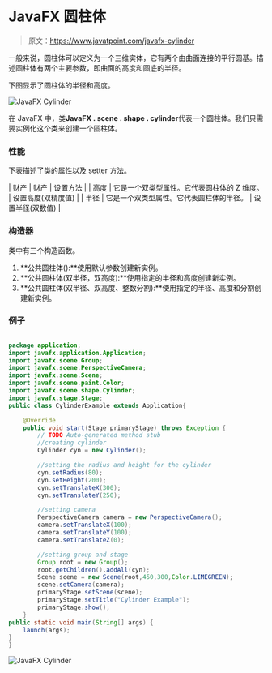 # JavaFX 圆柱体

> 原文：<https://www.javatpoint.com/javafx-cylinder>

一般来说，圆柱体可以定义为一个三维实体，它有两个由曲面连接的平行圆基。描述圆柱体有两个主要参数，即曲面的高度和圆底的半径。

下图显示了圆柱体的半径和高度。

![JavaFX Cylinder](../img/4f238020bf5418299b64f791d5215368.png)

在 JavaFX 中，类**JavaFX . scene . shape . cylinder**代表一个圆柱体。我们只需要实例化这个类来创建一个圆柱体。

### 性能

下表描述了类的属性以及 setter 方法。

| 财产 | 财产 | 设置方法 |
| 高度 | 它是一个双类型属性。它代表圆柱体的 Z 维度。 | 设置高度(双精度值) |
| 半径 | 它是一个双类型属性。它代表圆柱体的半径。 | 设置半径(双数值) |

### 构造器

类中有三个构造函数。

1.  **公共圆柱体():**使用默认参数创建新实例。
2.  **公共圆柱体(双半径，双高度):**使用指定的半径和高度创建新实例。
3.  **公共圆柱体(双半径、双高度、整数分割):**使用指定的半径、高度和分割创建新实例。

### 例子

```java

package application;
import javafx.application.Application;
import javafx.scene.Group;
import javafx.scene.PerspectiveCamera;
import javafx.scene.Scene;
import javafx.scene.paint.Color;
import javafx.scene.shape.Cylinder;
import javafx.stage.Stage;
public class CylinderExample extends Application{

	@Override
	public void start(Stage primaryStage) throws Exception {
		// TODO Auto-generated method stub
		//creating cylinder 
		Cylinder cyn = new Cylinder();

		//setting the radius and height for the cylinder 
		cyn.setRadius(80);
		cyn.setHeight(200);
		cyn.setTranslateX(300);
		cyn.setTranslateY(250);

		//setting camera 
		PerspectiveCamera camera = new PerspectiveCamera();
		camera.setTranslateX(100);
		camera.setTranslateY(100);
		camera.setTranslateZ(0);

		//setting group and stage 
		Group root = new Group();
		root.getChildren().addAll(cyn);
		Scene scene = new Scene(root,450,300,Color.LIMEGREEN);
		scene.setCamera(camera);
		primaryStage.setScene(scene);
		primaryStage.setTitle("Cylinder Example");
		primaryStage.show();
	}
public static void main(String[] args) {
	launch(args);
}
}

```

![JavaFX Cylinder](../img/eb6a3da25e91cf657fba2a550778f9fd.png)